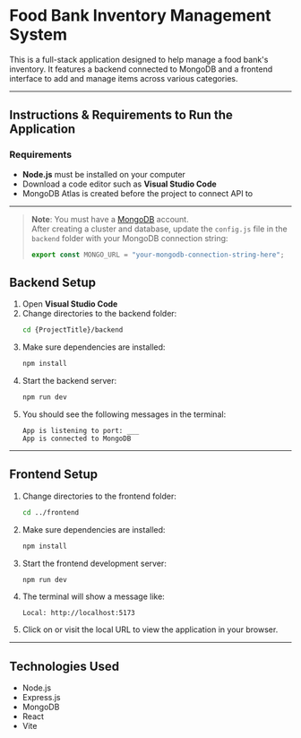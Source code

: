 
# Food Bank Inventory Management System

This is a full-stack application designed to help manage a food bank's inventory. It features a backend connected to MongoDB and a frontend interface to add and manage items across various categories.

---

## Instructions & Requirements to Run the Application

### Requirements

- **Node.js** must be installed on your computer  
- Download a code editor such as **Visual Studio Code**
- MongoDB Atlas is created before the project to connect API to

---
> **Note**: You must have a [MongoDB](https://www.mongodb.com/) account.  
> After creating a cluster and database, update the `config.js` file in the `backend` folder with your MongoDB connection string:
> ```js
> export const MONGO_URL = "your-mongodb-connection-string-here";
> ```
## Backend Setup

1. Open **Visual Studio Code**
2. Change directories to the backend folder:
   ```bash
   cd {ProjectTitle}/backend
   ```
3. Make sure dependencies are installed:
   ```bash
   npm install
   ```
4. Start the backend server:
   ```bash
   npm run dev
   ```
5. You should see the following messages in the terminal:
   ```
   App is listening to port: ___
   App is connected to MongoDB
   ```
---

## Frontend Setup

1. Change directories to the frontend folder:
   ```bash
   cd ../frontend
   ```
2. Make sure dependencies are installed:
   ```bash
   npm install
   ```
3. Start the frontend development server:
   ```bash
   npm run dev
   ```
4. The terminal will show a message like:
   ```
   Local: http://localhost:5173
   ```
5. Click on or visit the local URL to view the application in your browser.

---

## Technologies Used

- Node.js
- Express.js
- MongoDB
- React
- Vite
